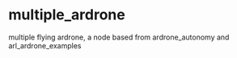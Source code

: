 # multiple_ardrone
multiple flying ardrone, a node based from ardrone_autonomy and arl_ardrone_examples

